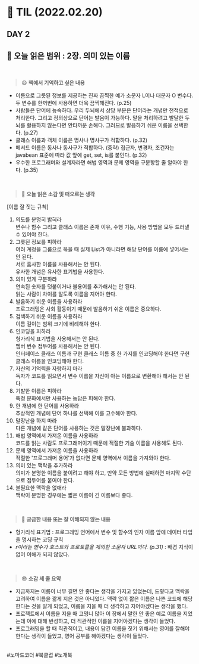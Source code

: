 # :pencil: TIL (2022.02.20)
## DAY 2
:book: 오늘 읽은 범위 : 2장. 의미 있는 이름
---
<br>

> :smile: **책에서 기억하고 싶은 내용**
 + 이름으로 그릇된 정보를 제공하는 진짜 끔찍한 예가 소문자 L이나 대문자 O 변수다. 두 변수를 한꺼번에 사용하면 더욱 끔찍해진다. (p.25)
 + 사람들은 단어에 능숙하다. 우리 두뇌에서 상당 부분은 단어라는 개념만 전적으로 처리한다. 그리고 정의상으로 단어는 발음이 가능하다. 말을 처리하려고 발달한 두뇌를 활용하지 않는다면 안타까운 손해다. 그러므로 발음하기 쉬운 이름을 선택한다. (p.27)
 + 클래스 이름과 객체 이름은 명사나 명사구가 적합하다. (p.32)
 + 메서드 이름은 동사나 동사구가 적합하다. (중략) 접근자, 변경자, 조건자는 javabean 표준에 따라 값 앞에 get, set, is를 붙인다. (p.32)
 + 우수한 프로그래머와 설계자라면 해법 영역과 문제 영역을 구분항할 줄 알아야 한다. (p.35)
 
 <br>
 
> :thinking: **오늘 읽은 소감 및 떠오르는 생각**  
 
 [이름 잘 짓는 규칙]
  1. 의도를 분명히 밝혀라  
     변수나 함수 그리고 클래스 이름은 존재 이유, 수행 기능, 사용 방법을 모두 드러낼 수 있어야 한다.
  2. 그릇된 정보를 피하라  
     여러 계정을 그룹으로 묶을 때 실제 List가 아니라면 해당 단어를 이름에 넣어서는 안 된다.  
     서로 흡사한 이름을 사용해서는 안 된다.  
     유사한 개념은 유사한 표기법을 사용한다.
  3. 의미 있게 구분하라  
     연속된 숫자를 덧붙이거나 불용어를 추가해서는 안 된다.  
     읽는 사람이 차이를 알도록 이름을 지어야 한다.
  4. 발음하기 쉬운 이름을 사용하라  
     프로그래밍은 사회 활동이기 때문에 발음하기 쉬운 이름은 중요하다.
  5. 검색하기 쉬운 이름을 사용하라  
     이름 길이는 범위 크기에 비례해야 한다.
  6. 인코딩을 피하라  
     헝가리식 표기법을 사용해서는 안 된다.  
     멤버 변수 접두어를 사용해서는 안 된다.  
     인터페이스 클래스 이름과 구현 클래스 이름 중 한 가지를 인코딩해야 한다면 구현 클래스 이름을 인코딩해야 한다.
  7. 자신의 기억력을 자랑하지 마라  
     독자가 코드를 읽으면서 변수 이름을 자신이 아는 이름으로 변환해야 해서는 안 된다.
  8. 기발한 이름은 피하라  
     특정 문화에서만 사용하는 농담은 피해야 한다.
  9. 한 개념에 한 단어를 사용하라  
     추상적인 개념에 단어 하나를 선택해 이를 고수해야 한다.
  10. 말장난을 하지 마라    
      다른 개념에 같은 단어를 사용하는 것은 말장난에 불과하다.
  11. 해법 영역에서 가져온 이름을 사용하라  
      코드를 읽는 사람도 프로그래머이기 때문에 적절한 기술 이름을 사용해도 된다.
  12. 문제 영역에서 가져온 이름을 사용하라  
      적절한 '프로그래머 용어'가 없다면 문제 영역에서 이름을 가져와야 한다.
  13. 의미 있는 맥락을 추가하라  
      의미가 분명한 이름을 붙이려고 해야 하고, 만약 모든 방법에 실패하면 마지막 수단으로 접두어를 붙여야 한다.
  14. 불필요한 맥락을 없애라  
      맥락이 분명한 경우에는 짧은 이름이 긴 이름보다 좋다.
 
 <br>

> :mag_right: **궁금한 내용 또는 잘 이해되지 않는 내용**
 + 헝가리식 표기법 : 프로그래밍 언어에서 변수 및 함수의 인자 이름 앞에 데이터 타입을 명시하는 코딩 규칙
 +  _r이라는 변수가 호스트와 프로토콜을 제외한 소문자 URL이다. (p.31)_ : 배경 지식이 없어 이해가 되지 않았다.
 
 <br>
 
> :sunglasses: **소감 세 줄 요약**
 + 지금까지는 이름이 너무 길면 안 좋다는 생각을 가지고 있었는데, 드렇다고 맥락을 고려하여 이름을 짧게 지은 것은 아니었다. 맥락 없이 짧은 이름은 나쁜 코드에 해당한다는 것을 알게 되었고, 이름을 지을 때 더 생각하고 지어야겠다는 생각을 했다. 
 + 프로젝트에서 이름을 지을 때 고밍니 많아 이 장에서 말한 안 좋은 예로 이름을 지었는데 이에 대해 반성하고, 더 직관적인 이름을 지어야겠다는 생각이 들었다.
 + 프로그래밍을 할 때 직관적이고, 내용이 담긴 이름을 짓기 위해서는 영어를 잘해야 한다는 생각이 들었고, 영어 공부를 해야겠다는 생각이 들었다.
 
 <br>
 #노마드코더 #북클럽 #노개북

